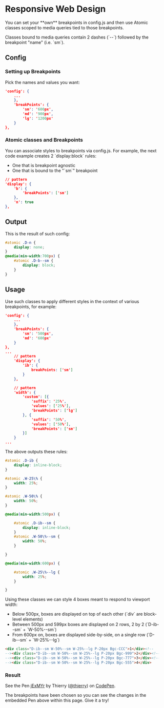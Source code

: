# Responsive Web Design

<p>You can set your **own** breakpoints in config.js and then use Atomic classes scoped to media queries tied to those breakpoints.</p>

<p class="noteBox info">Classes bound to media queries contain 2 dashes (`--`) followed by the breakpoint &quot;name&quot; (i.e. `sm`).</p>

## Config

<h3>Setting up Breakpoints</h3>

<p>Pick the names and values you want:</p>

```json
'config': {
    ...
    },
    'breakPoints': {
        'sm': '600px',
        'md': '900px',
        'lg': '1200px'
    }
},
```

<h3>Atomic classes and Breakpoints</h3>

<p>You can associate styles to breakpoints via config.js. For example, the next code example creates 2 `display:block` rules:</p>

<ul class="ul-list">
    <li>One that is breakpoint agnostic</li>
    <li>One that is bound to the &quot;`sm`&quot; breakpoint</li>
</ul>

```json
// pattern
'display': {
    'b': {
        'breakPoints': ['sm']
    },
    'n': true
},
```

<h2>Output</h2>

<p>This is the result of such config:</p>

```css
#atomic .D-n {
    display: none;
}
@media(min-width:700px) {
    #atomic .D-b--sm {
        display: block;
    }
}
```

<h2>Usage</h2>

<p>Use such classes to apply different styles in the context of various breakpoints, for example:</p>

```json
'config': {
    ...
    },
    'breakPoints': {
        'sm': '500px',
        'md': '600px'
    }
},
...
    // pattern
    'display': {
        'ib': {
            breakPoints: ['sm']
        }
    },

    // pattern
    'width': {
        'custom': [{
            'suffix': '25%',
            'values': ['25%'],
            'breakPoints': ['lg']
        }, {
            'suffix': '50%',
            'values': ['50%'],
            'breakPoints': ['sm']
        }]
    }
...
```

<p>The above outputs these rules:</p>

```css
#atomic .D-ib {
    display: inline-block;
}

#atomic .W-25\% {
    width: 25%;
}

#atomic .W-50\% {
    width: 50%;
}

@media(min-width:500px) {

    #atomic .D-ib--sm {
        display: inline-block;
    }
    #atomic .W-50\%--sm {
        width: 50%;
    }

}

@media(min-width:600px) {

    #atomic .W-25\%--lg {
        width: 25%;
    }

}
```

<p>Using these classes we can style 4 boxes meant to respond to viewport width:</p>

<ul class="ul-list">
    <li>Below 500px, boxes are displayed on top of each other (`div` are block-level elements)</li>
    <li>Between 500px and 599px boxes are displayed on 2 rows, 2 by 2 (`D-ib--sm` + `W-50%--sm`)</li>
    <li>From 600px on, boxes are displayed side-by-side, on a single row (`D-ib--sm` + `W-25%--lg`)</li>
</ul>

```html
<div class="D-ib--sm W-50%--sm W-25%--lg P-20px Bgc-CCC">1</div><!--
--><div class="D-ib--sm W-50%--sm W-25%--lg P-20px Bgc-999">2</div><!--
--><div class="D-ib--sm W-50%--sm W-25%--lg P-20px Bgc-777">3</div><!--
--><div class="D-ib--sm W-50%--sm W-25%--lg P-20px Bgc-555">4</div>
```

<h3 class="penResult">Result</h3>

<p data-height="265" data-theme-id="12469" data-slug-hash="jExMYr" data-default-tab="result" data-user="thierry" class='codepen'>See the Pen <a href='http://codepen.io/thierry/pen/jExMYr/'>jExMYr</a> by Thierry (<a href='http://codepen.io/thierry'>@thierry</a>) on <a href='http://codepen.io'>CodePen</a>.</p>


<p class="noteBox info">The breakpoints have been chosen so you can see the changes in the embedded Pen above within this page. Give it a try!</p>
